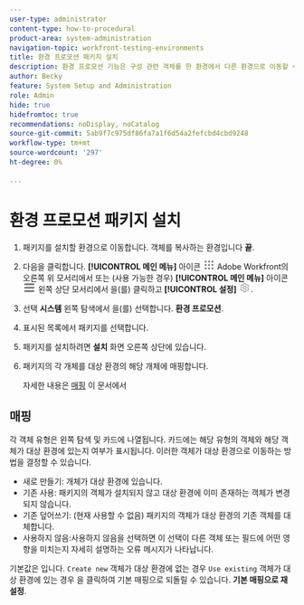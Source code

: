 ```yaml
---
user-type: administrator
content-type: how-to-procedural
product-area: system-administration
navigation-topic: workfront-testing-environments
title: 환경 프로모션 패키지 설치
description: 환경 프로모션 기능은 구성 관련 객체를 한 환경에서 다른 환경으로 이동할 수 있는 기능을 제공하기 위한 것입니다. 대상 환경에 환경 프로모션 패키지를 설치하는 방법을 알아봅니다.
author: Becky
feature: System Setup and Administration
role: Admin
hide: true
hidefromtoc: true
recommendations: noDisplay, noCatalog
source-git-commit: 5ab9f7c975df86fa7a1f6d54a2fefcbd4cbd9248
workflow-type: tm+mt
source-wordcount: '297'
ht-degree: 0%

---
```


# 환경 프로모션 패키지 설치


1. 패키지를 설치할 환경으로 이동합니다. 객체를 복사하는 환경입니다 **끝**.
1. 다음을 클릭합니다. **[!UICONTROL 메인 메뉴]** 아이콘 ![메인 메뉴](/help/_includes/assets/main-menu-icon.png) Adobe Workfront의 오른쪽 위 모서리에서 또는 (사용 가능한 경우) **[!UICONTROL 메인 메뉴]** 아이콘 ![메인 메뉴](/help/_includes/assets/main-menu-icon-left-nav.png) 왼쪽 상단 모서리에서 을(를) 클릭하고 **[!UICONTROL 설정]** ![설정 아이콘](/help/_includes/assets/gear-icon-setup.png).
1. 선택 **시스템** 왼쪽 탐색에서 을(를) 선택합니다. **환경 프로모션**.
1. 표시된 목록에서 패키지를 선택합니다.
1. 패키지를 설치하려면 **설치** 화면 오른쪽 상단에 있습니다.
1. 패키지의 각 개체를 대상 환경의 해당 개체에 매핑합니다.

   자세한 내용은 [매핑](#mapping) 이 문서에서


## 매핑

각 객체 유형은 왼쪽 탐색 및 카드에 나열됩니다. 카드에는 해당 유형의 객체와 해당 객체가 대상 환경에 있는지 여부가 표시됩니다. 이러한 객체가 대상 환경으로 이동하는 방법을 결정할 수 있습니다.

* 새로 만들기: 개체가 대상 환경에 있습니다.
* 기존 사용: 패키지의 객체가 설치되지 않고 대상 환경에 이미 존재하는 객체가 변경되지 않습니다.
* 기존 덮어쓰기: (현재 사용할 수 없음) 패키지의 객체가 대상 환경의 기존 객체를 대체합니다.
* 사용하지 않음:사용하지 않음을 선택하면 이 선택이 다른 객체 또는 필드에 어떤 영향을 미치는지 자세히 설명하는 오류 메시지가 나타납니다.

기본값은 입니다. `Create new` 객체가 대상 환경에 없는 경우 `Use existing` 객체가 대상 환경에 있는 경우 을 클릭하여 기본 매핑으로 되돌릴 수 있습니다. **기본 매핑으로 재설정**.



<!--
## Collisions

A collision occurs when <!--???--.

In Workfront, a potential collision is marked with a blue dot. You can select 

You can select whether to show all package contents, or collisions only.

## Comparison tool

-->

